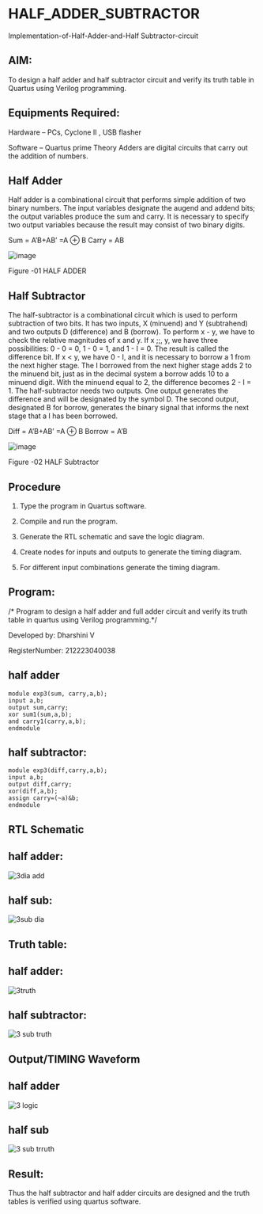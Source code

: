 # HALF_ADDER_SUBTRACTOR

Implementation-of-Half-Adder-and-Half Subtractor-circuit

## AIM:

To design a half adder and half subtractor circuit and verify its truth table in Quartus using Verilog programming.

## Equipments Required:

Hardware – PCs, Cyclone II , USB flasher 

Software – Quartus prime Theory Adders are digital circuits that carry out the addition of numbers.


## Half Adder

Half adder is a combinational circuit that performs simple addition of two binary numbers. The input variables designate the augend and addend bits; the output variables produce the sum and carry. It is necessary to specify two output variables because the result may consist of two binary digits.

Sum = A’B+AB’ =A ⊕ B Carry = AB

![image](https://github.com/naavaneetha/HALF_ADDER_SUBTRACTOR/assets/154305477/bd4a0b2c-cdbc-4184-ab08-81578f121e1f)

Figure -01 HALF ADDER

## Half Subtractor

The half-subtractor is a combinational circuit which is used to perform subtraction of two bits. It has two inputs, X (minuend) and Y (subtrahend) and two outputs D (difference) and B (borrow). To perform x - y, we have to check the relative magnitudes of x and y. If x ;;, y, we have three possibilities: 0 - 0 = 0, 1 - 0 = 1, and 1 - I = 0. The result is called the difference bit. If x < y, we have 0 - I, and it is necessary to borrow a 1 from the next higher stage. The I borrowed from the next higher stage adds 2 to the minuend bit, just as in the decimal system a borrow adds 10 to a minuend digit. With the minuend equal to 2, the difference becomes 2 - I = 1. The half-subtractor needs two outputs. One output generates the difference and will be designated by the symbol D. The second output, designated B for borrow, generates the binary signal that informs the next stage that a I has been borrowed. 

Diff = A’B+AB’ =A ⊕ B
Borrow = A’B

 ![image](https://github.com/naavaneetha/HALF_ADDER_SUBTRACTOR/assets/154305477/d76b099c-513f-4e7c-843a-e2fd028a531a)

Figure -02 HALF Subtractor

## Procedure

1.	Type the program in Quartus software.

2.	Compile and run the program.

3.	Generate the RTL schematic and save the logic diagram.

4.	Create nodes for inputs and outputs to generate the timing diagram.

5.	For different input combinations generate the timing diagram.


## Program:

/* Program to design a half adder and full adder circuit and verify its truth table in quartus using Verilog programming.*/

Developed by:  Dharshini V

RegisterNumber: 212223040038

## half adder
```
module exp3(sum, carry,a,b); 
input a,b; 
output sum,carry; 
xor sum1(sum,a,b); 
and carry1(carry,a,b); 
endmodule
```
## half subtractor:

```
module exp3(diff,carry,a,b);
input a,b;
output diff,carry;
xor(diff,a,b);
assign carry=(~a)&b;
endmodule
```

## RTL Schematic

## half adder:

![3dia add](https://github.com/Jegatheeswarir/HALF_ADDER_SUBTRACTOR/assets/144871077/0d15f84b-2db7-4bea-9d95-66943949585f)

## half sub:

![3sub dia](https://github.com/Jegatheeswarir/HALF_ADDER_SUBTRACTOR/assets/144871077/3b79bdbc-844e-4185-a66e-6839df75c3ba)

## Truth table:


## half adder:

![3truth](https://github.com/Jegatheeswarir/HALF_ADDER_SUBTRACTOR/assets/144871077/463beed9-0db2-428a-8b9c-82792e0b233c)


## half subtractor:

![3 sub truth](https://github.com/Jegatheeswarir/HALF_ADDER_SUBTRACTOR/assets/144871077/6d7aee90-1dc9-41d8-84fc-87748cb9b25d)






## Output/TIMING Waveform


## half adder
![3 logic](https://github.com/Jegatheeswarir/HALF_ADDER_SUBTRACTOR/assets/144871077/f5b59f68-464e-43bb-aff8-0abd65584236)



## half sub

![3 sub trruth](https://github.com/Jegatheeswarir/HALF_ADDER_SUBTRACTOR/assets/144871077/ef40ce9e-3664-4fd9-a323-38ab1ee1871d)




## Result:


Thus the half subtractor and half adder circuits are designed and the truth tables is verified using quartus software.
